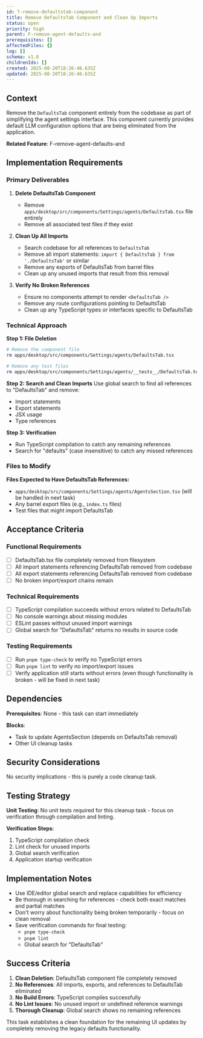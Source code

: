 ```yaml
---
id: T-remove-defaultstab-component
title: Remove DefaultsTab Component and Clean Up Imports
status: open
priority: high
parent: F-remove-agent-defaults-and
prerequisites: []
affectedFiles: {}
log: []
schema: v1.0
childrenIds: []
created: 2025-08-20T18:26:46.635Z
updated: 2025-08-20T18:26:46.635Z
---
```


## Context

Remove the `DefaultsTab` component entirely from the codebase as part of simplifying the agent settings interface. This component currently provides default LLM configuration options that are being eliminated from the application.

**Related Feature**: F-remove-agent-defaults-and

## Implementation Requirements

### Primary Deliverables

1. **Delete DefaultsTab Component**
   - Remove `apps/desktop/src/components/Settings/agents/DefaultsTab.tsx` file entirely
   - Remove all associated test files if they exist

2. **Clean Up All Imports**
   - Search codebase for all references to `DefaultsTab`
   - Remove all import statements: `import { DefaultsTab } from './DefaultsTab'` or similar
   - Remove any exports of DefaultsTab from barrel files
   - Clean up any unused imports that result from this removal

3. **Verify No Broken References**
   - Ensure no components attempt to render `<DefaultsTab />`
   - Remove any route configurations pointing to DefaultsTab
   - Clean up any TypeScript types or interfaces specific to DefaultsTab

### Technical Approach

**Step 1: File Deletion**

```bash
# Remove the component file
rm apps/desktop/src/components/Settings/agents/DefaultsTab.tsx

# Remove any test files
rm apps/desktop/src/components/Settings/agents/__tests__/DefaultsTab.test.tsx
```

**Step 2: Search and Clean Imports**
Use global search to find all references to "DefaultsTab" and remove:

- Import statements
- Export statements
- JSX usage
- Type references

**Step 3: Verification**

- Run TypeScript compilation to catch any remaining references
- Search for "defaults" (case insensitive) to catch any missed references

### Files to Modify

**Files Expected to Have DefaultsTab References:**

- `apps/desktop/src/components/Settings/agents/AgentsSection.tsx` (will be handled in next task)
- Any barrel export files (e.g., `index.ts` files)
- Test files that might import DefaultsTab

## Acceptance Criteria

### Functional Requirements

- [ ] DefaultsTab.tsx file completely removed from filesystem
- [ ] All import statements referencing DefaultsTab removed from codebase
- [ ] All export statements referencing DefaultsTab removed from codebase
- [ ] No broken import/export chains remain

### Technical Requirements

- [ ] TypeScript compilation succeeds without errors related to DefaultsTab
- [ ] No console warnings about missing modules
- [ ] ESLint passes without unused import warnings
- [ ] Global search for "DefaultsTab" returns no results in source code

### Testing Requirements

- [ ] Run `pnpm type-check` to verify no TypeScript errors
- [ ] Run `pnpm lint` to verify no import/export issues
- [ ] Verify application still starts without errors (even though functionality is broken - will be fixed in next task)

## Dependencies

**Prerequisites**: None - this task can start immediately

**Blocks**:

- Task to update AgentsSection (depends on DefaultsTab removal)
- Other UI cleanup tasks

## Security Considerations

No security implications - this is purely a code cleanup task.

## Testing Strategy

**Unit Testing**: No unit tests required for this cleanup task - focus on verification through compilation and linting.

**Verification Steps**:

1. TypeScript compilation check
2. Lint check for unused imports
3. Global search verification
4. Application startup verification

## Implementation Notes

- Use IDE/editor global search and replace capabilities for efficiency
- Be thorough in searching for references - check both exact matches and partial matches
- Don't worry about functionality being broken temporarily - focus on clean removal
- Save verification commands for final testing:
  - `pnpm type-check`
  - `pnpm lint`
  - Global search for "DefaultsTab"

## Success Criteria

1. **Clean Deletion**: DefaultsTab component file completely removed
2. **No References**: All imports, exports, and references to DefaultsTab eliminated
3. **No Build Errors**: TypeScript compiles successfully
4. **No Lint Issues**: No unused import or undefined reference warnings
5. **Thorough Cleanup**: Global search shows no remaining references

This task establishes a clean foundation for the remaining UI updates by completely removing the legacy defaults functionality.
